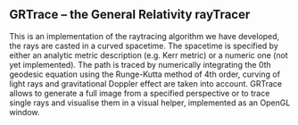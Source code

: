 ## GRTrace – the General Relativity rayTracer

This is an implementation of the raytracing algorithm we have developed, the rays are casted in a curved spacetime.
The spacetime is specified by either an analytic metric description (e.g. Kerr metric) or a numeric one (not yet implemented).
The path is traced by numerically integrating the 0th geodesic equation using the Runge-Kutta method of 4th order,
curving of light rays and gravitational Doppler effect are taken into account.
GRTrace allows to generate a full image from a specified perspective or to trace single rays and visualise them in a visual helper, implemented as an OpenGL window.

